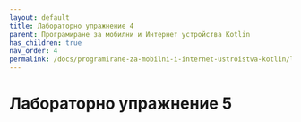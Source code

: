 ```yaml
---
layout: default
title: Лабораторно упражнение 4
parent: Програмиране за мобилни и Интернет устройства Kotlin
has_children: true
nav_order: 4
permalink: /docs/programirane-za-mobilni-i-internet-ustroistva-kotlin/laboratorno-uprazhnenie-4
---
```


# Лабораторно упражнение 5

<!-- ## Панел за проектиране в Android Studio

Android Studio ви позволява да визуализирате вашите компонуеми функции в IDE, вместо да инсталирате приложението на устройство с Android или емулатор. Както научихте в предишния път, можете да визуализирате как изглежда приложението ви в екрана за проектиране в Android Studio.

Компонуемата функция трябва да предоставя стойности по подразбиране за всички параметри, за да я визуализира. Поради тази причина се препоръчва да не визуализирате функцията директно. Вместо това трябва да добавите друга функция, в този случай функцията, която извиква функцията с подходящ параметър. -->


